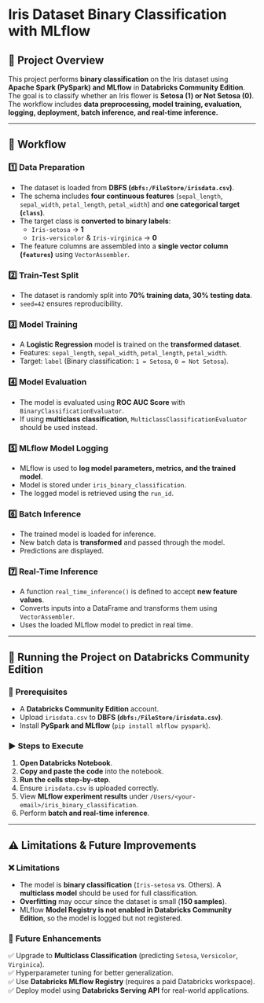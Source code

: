 # Iris Dataset Binary Classification with MLflow

## 📌 Project Overview
This project performs **binary classification** on the Iris dataset using **Apache Spark (PySpark) and MLflow** in **Databricks Community Edition**. The goal is to classify whether an Iris flower is **Setosa (1) or Not Setosa (0)**. The workflow includes **data preprocessing, model training, evaluation, logging, deployment, batch inference, and real-time inference.**

---

## 📂 Workflow

### 1️⃣ **Data Preparation**
- The dataset is loaded from **DBFS (`dbfs:/FileStore/irisdata.csv`)**.
- The schema includes **four continuous features** (`sepal_length`, `sepal_width`, `petal_length`, `petal_width`) and **one categorical target (`class`)**.
- The target class is **converted to binary labels**:
  - `Iris-setosa` → **1**
  - `Iris-versicolor` & `Iris-virginica` → **0**
- The feature columns are assembled into a **single vector column (`features`)** using `VectorAssembler`.

### 2️⃣ **Train-Test Split**
- The dataset is randomly split into **70% training data, 30% testing data**.
- `seed=42` ensures reproducibility.

### 3️⃣ **Model Training**
- A **Logistic Regression** model is trained on the **transformed dataset**.
- Features: `sepal_length`, `sepal_width`, `petal_length`, `petal_width`.
- Target: `label` (Binary classification: `1 = Setosa`, `0 = Not Setosa`).

### 4️⃣ **Model Evaluation**
- The model is evaluated using **ROC AUC Score** with `BinaryClassificationEvaluator`.
- If using **multiclass classification**, `MulticlassClassificationEvaluator` should be used instead.

### 5️⃣ **MLflow Model Logging**
- MLflow is used to **log model parameters, metrics, and the trained model**.
- Model is stored under `iris_binary_classification`.
- The logged model is retrieved using the `run_id`.

### 6️⃣ **Batch Inference**
- The trained model is loaded for inference.
- New batch data is **transformed** and passed through the model.
- Predictions are displayed.

### 7️⃣ **Real-Time Inference**
- A function `real_time_inference()` is defined to accept **new feature values**.
- Converts inputs into a DataFrame and transforms them using `VectorAssembler`.
- Uses the loaded MLflow model to predict in real time.

---

## 🚀 Running the Project on Databricks Community Edition

### 🔧 **Prerequisites**
- A **Databricks Community Edition** account.
- Upload `irisdata.csv` to **DBFS (`dbfs:/FileStore/irisdata.csv`)**.
- Install **PySpark and MLflow** (`pip install mlflow pyspark`).

### ▶️ **Steps to Execute**
1. **Open Databricks Notebook**.
2. **Copy and paste the code** into the notebook.
3. **Run the cells step-by-step**.
4. Ensure `irisdata.csv` is uploaded correctly.
5. View **MLflow experiment results** under `/Users/<your-email>/iris_binary_classification`.
6. Perform **batch and real-time inference**.

---

## ⚠️ Limitations & Future Improvements

### ❌ **Limitations**
- The model is **binary classification** (`Iris-setosa` vs. Others). A **multiclass model** should be used for full classification.
- **Overfitting** may occur since the dataset is small (**150 samples**).
- MLflow **Model Registry is not enabled in Databricks Community Edition**, so the model is logged but not registered.

### 🔄 **Future Enhancements**
✅ Upgrade to **Multiclass Classification** (predicting `Setosa`, `Versicolor`, `Virginica`).  
✅ Hyperparameter tuning for better generalization.  
✅ Use **Databricks MLflow Registry** (requires a paid Databricks workspace).  
✅ Deploy model using **Databricks Serving API** for real-world applications.  



